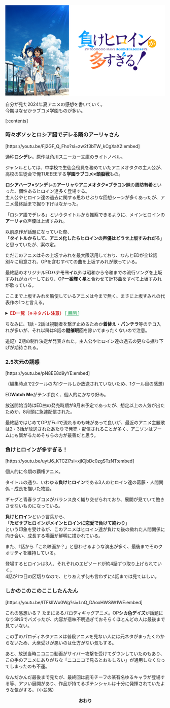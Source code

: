 <img class="thumbnail" src="https://raw.githubusercontent.com/Luarce/hatenablog-contents/main/assets/images/anime-reviews/makeine_title.png" alt="負けヒロインが多すぎる！">

自分が見た2024年夏アニメの感想を書いていく。  
今期はなぜかラブコメ学園ものが多い。

[:contents]

### 時々ボソッとロシア語でデレる隣のアーリャさん

<div class="box_youtube">
[https://youtu.be/Fj2GF_Q_Fho?si=zw2f3bTW_kCgXaX2:embed]
</div>

通称**ロシデレ**。原作は角川スニーカー文庫のライトノベル。

ジャンルとしては、中学校で生徒会役員を務めていたアニメオタクの主人公が、高校の生徒会で俺TUEEEEする**学園ラブコメ×頭脳戦**もの。

**ロシアハーフ×ツンデレ**の**アーリャ**や**アニメオタク×ブラコン妹**の**周防有希**といった、個性あるヒロイン達多く登場する。  
主人公やヒロイン達の過去に関する思わせぶりな回想シーンが多くあったが、アニメ最終話まで掘り下げはなかった。

「ロシア語でデレる」というタイトルから推察できるように、メインヒロインの**アーリャ**の声優は上坂すみれ。

以前原作が話題になっていた際、  
「**タイトルからして、アニメ化したらヒロインの声優はどうせ上坂すみれだろ**」  
と思っていたが、案の定。

ただこのアニメはその上坂すみれを最大限活用しており、なんとEDが全12話別々に用意され、OPを含むすべての曲を上坂すみれが歌っている。

最終話のオリジナルED**ハナモヨイ**以外は昭和から令和までの流行ソングを上坂すみれがカバーしており、OP**一番輝く星**と合わせて計13曲をすべて上坂すみれが歌っている。

ここまで上坂すみれを酷使しているアニメは今まで無く、まさに上坂すみれの代表作の1つと言える。

<details class="spoiler_details">
    <summary>
        <span style="color: #d32f2f"><b>
        ED一覧（※ネタバレ注意）
        </b></span>
        <span style="color: #119E4D"><u>
        [ 展開 ]
        </u></span>
    </summary>
    <table>
            <thead>
                <tr>
                    <th>話</th>
                    <th>曲</th>
                    <th>アーティスト</th>
                </tr>
            </thead>
            <tbody>
                <tr>
                    <td>1話</td>
                    <td>学園天国</td>
                    <td>フィンガー5</td>
                </tr>
                <tr>
                    <td>2話</td>
                    <td>可愛くてごめん</td>
                    <td>HoneyWorks</td>
                </tr>
                <tr>
                    <td>3話</td>
                    <td>想い出がいっぱい</td>
                    <td>H2O</td>
                </tr>
                <tr>
                    <td>4話</td>
                    <td>ハレ晴レユカイ</td>
                    <td>涼宮ハルヒの憂鬱ED</td>
                </tr>
                <tr>
                    <td>5話</td>
                    <td>小さな恋の歌</td>
                    <td>MONGOL800</td>
                </tr>
                <tr>
                    <td>6話</td>
                    <td>秘密の言葉</td>
                    <td>花譜 × ズーカラデル</td>
                </tr>
                <tr>
                    <td>7話</td>
                    <td>ラブストーリーは突然に</td>
                    <td>小田和正</td>
                </tr>
                <tr>
                    <td>8話</td>
                    <td>CHE.R.RY</td>
                    <td>YUI</td>
                </tr>
                <tr>
                    <td>9話</td>
                    <td>ワールドイズマイン</td>
                    <td>ryo（supercell）</td>
                </tr>
                <tr>
                    <td>10話</td>
                    <td>こいのうた</td>
                    <td>GO!GO!7188</td>
                </tr>
                <tr>
                    <td>11話</td>
                    <td>気まぐれロマンティック</td>
                    <td>いきものがかり</td>
                </tr>
                <tr>
                    <td>12話</td>
                    <td>ハナモヨイ</td>
                    <td>上坂すみれ<br>※オリジナル曲</td>
                </tr>
            </tbody>
    </table>

※すべて[<u>公式Youtubeチャンネル</u>](https://www.youtube.com/channel/UCvNxYM7Cwrz8p7_WjzjxWcA)にて無料配信中

<div class="box_youtube">
[https://youtu.be/YbKqZF3wc5g?si=DOoxVa0mh796s78G:embed]
</div>

毎回EDが変わるので、今回はどの曲がカバーされるのかを期待させるつくりになっている。

筆者は毎週リアルタイムで見ていたので  
「**この令和の時代に ED がハレ晴レユカイ！？**」  
と懐かしい気持ちになれたのは良い体験であった。

</details>

ちなみに、1話・2話は視聴者を繋ぎ止めるためか**着替え**・**パンチラ**等のテコ入れが多いが、それ以降は8話の**謎催眠回**を除いてまったくないので注意。

追記）2期の制作決定が発表された。主人公やヒロイン達の過去の更なる掘り下げが期待される。

### 2.5次元の誘惑

<div class="box_youtube">
[https://youtu.be/pN8EE8d9yYE:embed]
</div>

（編集時点で2クールの内1クールしか放送されていないため、1クール目の感想）

ED**Watch Me**がテンポ良く、個人的にかなり好み。

放送開始当時はED曲の発売時期が8月末予定であったが、想定以上の人気が出たためか、8月頭に急遽配信された。

最終話ではじめてOPがFullで流れるのも味があって良いが、最近のアニメ主題歌は2・3話が放送されたあたりで発売・配信されることが多く、アニソンはブームにも繋がるためそちらの方が最善だと思う。

### 負けヒロインが多すぎる！

<div class="box_youtube">
[https://youtu.be/uytJ6_KTCZI?si=xjICjbDc0zgSTzNT:embed]
</div>

個人的に今期の覇権アニメ。

タイトルの通り、いわゆる**負けヒロイン**である3人のヒロイン達の葛藤・人間関係・成長を描いた物語。

ギャグと青春ラブコメがバランス良く織り交ぜられており、展開が見ていて飽きさせないものになっている。

**負けヒロイン**という言葉から、  
「**ただサブヒロインがメインヒロインに恋愛で負けて終わり**」  
という印象を受けるが、このアニメはヒロイン達が負けた後の拗れた人間関係に向き合い、成長する場面が鮮明に描かれている。

また、1話から「これ映画か？」と思わせるような演出が多く、最後までそのクオリティを維持している。

登場するヒロインは3人、それぞれのエピソードが約4話ずつ取り上げられていく。  
4話が1つ目の区切りなので、とりあえず何も言わずに4話までは見てほしい。

### しかのこのこのここしたんたん

<div class="box_youtube">
[https://youtu.be/ITFklIWu0Wg?si=LnQ_DAoxHWSiW1WE:embed]
</div>

これの感想いる？
たまにあるパロディギャグアニメ。OP**シカ色デイズ**が話題になりSNSでバズったが、内容が意味不明過ぎておそらくほとんどの人は最後まで見ていない。

この手のパロディネタアニメは普段アニメを見ない人には元ネタがまったくわからないため、大衆受けが悪いのは仕方がない気もする。

あと、放送当時ニコニコ動画がサイバー攻撃を受けてダウンしていたのもあり、この手のアニメにありがちな「ニコニコで見るとおもしろい」が通用しなくなってしまったのも不運。

なんだかんだ最後まで見たが、最終回は鹿モチーフの某有名ゆるキャラが登場する等、アツい展開があり、作品が持てるポテンシャルは十分に発揮されていたような気がする。（小並感）


<div style="text-align: center"><b>おわり</b></div>

<!-- 記事タイトル：アニメ感想（2024夏） -->

<!-- css -->
<style>
@import url("../../assets/css/hatena-design.css")
</style>

<style>

</style>
